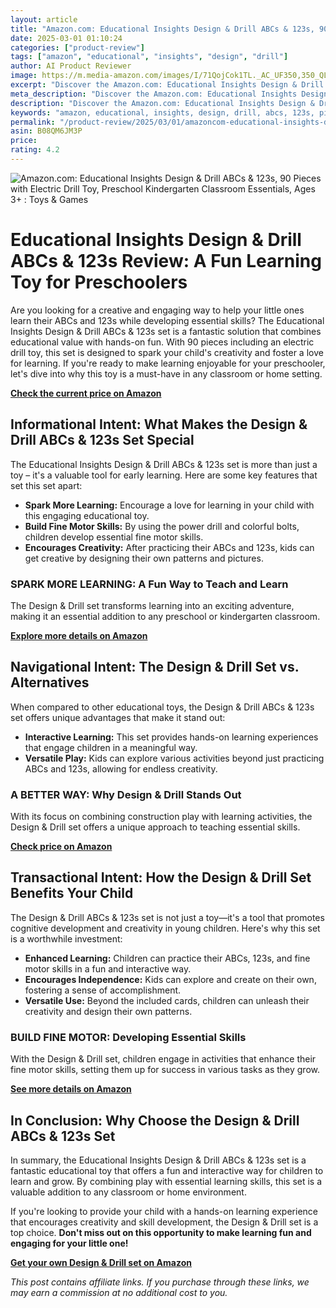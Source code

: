 ```yaml
---
layout: article
title: "Amazon.com: Educational Insights Design & Drill ABCs & 123s, 90 Pieces with Electric Drill Toy, Preschool Kindergarten Classroom Essentials, Ages 3+ : Toys & Games"
date: 2025-03-01 01:10:24
categories: ["product-review"]
tags: ["amazon", "educational", "insights", "design", "drill"]
author: AI Product Reviewer
image: https://m.media-amazon.com/images/I/71QojCok1TL._AC_UF350,350_QL50_.jpg
excerpt: "Discover the Amazon.com: Educational Insights Design & Drill ABCs & 123s, 90 Pieces with Electric Dr..."
meta_description: "Discover the Amazon.com: Educational Insights Design & Drill ABCs & 123s, 90 Pieces with Electric Drill Toy, Preschool Kindergarten Classroom Essentials..."
description: "Discover the Amazon.com: Educational Insights Design & Drill ABCs & 123s, 90 Pieces with Electric Drill Toy, Preschool Kindergarten Classroom Essentials..."
keywords: "amazon, educational, insights, design, drill, abcs, 123s, pieces"
permalink: "/product-review/2025/03/01/amazoncom-educational-insights-design-drill-abcs-1.html"
asin: B08QM6JM3P
price: 
rating: 4.2
---
```


![Amazon.com: Educational Insights Design & Drill ABCs & 123s, 90 Pieces with Electric Drill Toy, Preschool Kindergarten Classroom Essentials, Ages 3+ : Toys & Games](https://m.media-amazon.com/images/I/71QojCok1TL._AC_UF350,350_QL50_.jpg)

# Educational Insights Design & Drill ABCs & 123s Review: A Fun Learning Toy for Preschoolers

Are you looking for a creative and engaging way to help your little ones learn their ABCs and 123s while developing essential skills? The Educational Insights Design & Drill ABCs & 123s set is a fantastic solution that combines educational value with hands-on fun. With 90 pieces including an electric drill toy, this set is designed to spark your child's creativity and foster a love for learning. If you're ready to make learning enjoyable for your preschooler, let's dive into why this toy is a must-have in any classroom or home setting.

**[Check the current price on Amazon](https://www.amazon.com/dp/B08QM6JM3P?tag=sghpgs-20)**

## Informational Intent: What Makes the Design & Drill ABCs & 123s Set Special

The Educational Insights Design & Drill ABCs & 123s set is more than just a toy – it's a valuable tool for early learning. Here are some key features that set this set apart:

- **Spark More Learning:** Encourage a love for learning in your child with this engaging educational toy.
- **Build Fine Motor Skills:** By using the power drill and colorful bolts, children develop essential fine motor skills.
- **Encourages Creativity:** After practicing their ABCs and 123s, kids can get creative by designing their own patterns and pictures.

### SPARK MORE LEARNING: A Fun Way to Teach and Learn

The Design & Drill set transforms learning into an exciting adventure, making it an essential addition to any preschool or kindergarten classroom. 

**[Explore more details on Amazon](https://www.amazon.com/dp/B08QM6JM3P?tag=sghpgs-20)**

## Navigational Intent: The Design & Drill Set vs. Alternatives

When compared to other educational toys, the Design & Drill ABCs & 123s set offers unique advantages that make it stand out:

- **Interactive Learning:** This set provides hands-on learning experiences that engage children in a meaningful way.
- **Versatile Play:** Kids can explore various activities beyond just practicing ABCs and 123s, allowing for endless creativity.

### A BETTER WAY: Why Design & Drill Stands Out

With its focus on combining construction play with learning activities, the Design & Drill set offers a unique approach to teaching essential skills.

**[Check price on Amazon](https://www.amazon.com/dp/B08QM6JM3P?tag=sghpgs-20)**

## Transactional Intent: How the Design & Drill Set Benefits Your Child

The Design & Drill ABCs & 123s set is not just a toy—it's a tool that promotes cognitive development and creativity in young children. Here's why this set is a worthwhile investment:

- **Enhanced Learning:** Children can practice their ABCs, 123s, and fine motor skills in a fun and interactive way.
- **Encourages Independence:** Kids can explore and create on their own, fostering a sense of accomplishment.
- **Versatile Use:** Beyond the included cards, children can unleash their creativity and design their own patterns.

### BUILD FINE MOTOR: Developing Essential Skills

With the Design & Drill set, children engage in activities that enhance their fine motor skills, setting them up for success in various tasks as they grow.

**[See more details on Amazon](https://www.amazon.com/dp/B08QM6JM3P?tag=sghpgs-20)**

## In Conclusion: Why Choose the Design & Drill ABCs & 123s Set

In summary, the Educational Insights Design & Drill ABCs & 123s set is a fantastic educational toy that offers a fun and interactive way for children to learn and grow. By combining play with essential learning skills, this set is a valuable addition to any classroom or home environment. 

If you're looking to provide your child with a hands-on learning experience that encourages creativity and skill development, the Design & Drill set is a top choice. **Don't miss out on this opportunity to make learning fun and engaging for your little one!**

**[Get your own Design & Drill set on Amazon](https://www.amazon.com/dp/B08QM6JM3P?tag=sghpgs-20)**

*This post contains affiliate links. If you purchase through these links, we may earn a commission at no additional cost to you.*